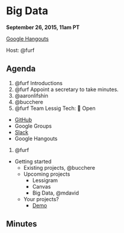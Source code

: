 # Big Data

**September 26, 2015, 11am PT**

[Google Hangouts](https://plus.google.com/hangouts/_/lessigforpresident.com/wake-up)

Host: @furf

## Agenda

1. @furf Introductions
1. @furf Appoint a secretary to take minutes.
1. @aaronlifshin
1. @bucchere
1. @furf Team Lessig Tech: :100: Open
  * [GitHub](https://github.com/Lessig2016/Lessig2016.github.io)
  * Google Groups
  * [Slack](https://teamlessigtech.slack.com/)
  * Google Hangouts
1. @furf
  * Getting started
    * Existing projects, @bucchere
    * Upcoming projects
      * Lessigram
      * Canvas
      * Big Data, @mdavid
    * Your projects?
      * [Demo](https://www.youtube.com/watch?v=7FManMOaCy8)

## Minutes